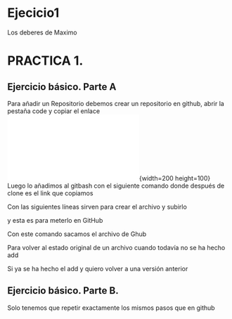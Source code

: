 # Ejecicio1
Los deberes de Maximo 
# PRACTICA 1. 
## Ejercicio básico. Parte A
Para añadir un Repositorio debemos crear un repositorio en github, abrir la pestaña code y copiar el enlace  
![Imagen nº1](image.img){width=200 height=100}
Luego lo añadimos al gitbash con el siguiente comando donde después de clone es el link que copiamos 


Con las siguientes líneas sirven para crear el archivo y subirlo 




y esta es para meterlo en GitHub

Con este comando sacamos el archivo de Ghub

Para volver al estado original de un archivo cuando todavía no se ha hecho add

Si ya se ha hecho el add y quiero volver a una versión anterior


## Ejercicio básico. Parte B.
Solo tenemos que repetir exactamente los mismos pasos que en github

